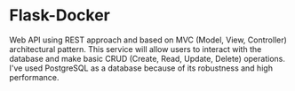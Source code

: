 # Flask-Docker

Web API using REST approach and based on MVC (Model, View, Controller) architectural pattern. This service will allow users to interact with the database and make basic CRUD (Create, Read, Update, Delete) operations. I've used PostgreSQL as a database because of its robustness and high performance.
